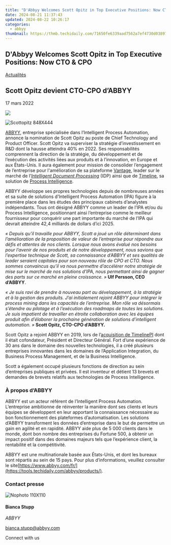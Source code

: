 ```yaml
---
title: "D'Abbyy Welcomes Scott Opitz in Top Executive Positions: Now CTO & CPO"
date: 2024-08-21 11:37:43
updated: 2024-08-22 10:26:17
categories:
  - abbyy
thumbnail: https://thmb.techidaily.com/71650fe6339aad7562a7ef4730d038972f077e65bec2cbda43e5ae4d18379e11.jpg
---
```


## D'Abbyy Welcomes Scott Opitz in Top Executive Positions: Now CTO & CPO

[Actualités](https://tools.techidaily.com/abbyy/products/)

## Scott Opitz devient CTO-CPO d’ABBYY

17 mars 2022

![](https://content.abbyy.com/-/media/project/abbyy/abbyy/branchtemplates/shutterstock_1272462163_1296-x-729.jpg?h=729&iar=0&w=1296)

![Scottopitz 848X444](https://static4.abbyy.com/abbyycommedia/35308/scottopitz-848x444.jpg) 

[ABBYY](https://tools.techidaily.com/abbyy/products/), entreprise spécialisée dans l’Intelligent Process Automation, annonce la nomination de Scott Opitz au poste de Chief Technology and Product Officer. Scott Opitz va superviser la stratégie d’investissement en R&D dont la hausse atteindra 40% en 2022\. Ses responsabilités comprennent la direction de la stratégie, du développement et de l’exécution des activités liées aux produits et à l’innovation, en Europe et aux États-Unis. Il aura également pour mission de consolider l’engagement de l’entreprise pour l'amélioration de sa plateforme [Vantage](https://tools.techidaily.com/abbyy/products/), leader sur le marché de l’_[Intelligent Document Processing](https://tools.techidaily.com/abbyy/products/)_ (IDP) ainsi que de [Timeline](https://tools.techidaily.com/abbyy/products/), sa solution de [Process Intelligence](https://tools.techidaily.com/abbyy/products/).

ABBYY développe ses propres technologies depuis de nombreuses années et sa suite de solutions d’Intelligent Process Automation (IPA) figure à la première place dans les études des principaux cabinets d’analystes indépendants. Tous ont désigné ABBYY comme un leader de l’IPA et/ou du Process Intelligence, positionnant ainsi l’entreprise comme le meilleur fournisseur pour conquérir une part importante du marché de l’IPA qui devrait atteindre 42,4 milliards de dollars d’ici 2025.

_« Depuis qu’il travaille pour ABBYY, Scott a joué un rôle déterminant dans l’amélioration de la proposition de valeur de l’entreprise pour répondre aux défis et attentes de nos clients. Lorsque nous avons évalué nos besoins pour l’avenir de nos produits et de notre développement, nous savions que l’expertise technique de Scott, sa connaissance d’ABBYY et ses qualités de leader seraient capitales pour son nouveau rôle de CPO et CTO. Nous sommes convaincus qu’il va nous permettre d’accélérer notre stratégie de mise sur le marché de nos solutions d’IPA, nous permettant ainsi de gagner des parts sur ce marché en pleine croissance. »_ **Ulf Persson, CEO d’ABBYY**.

_« Je suis ravi de prendre à nouveau part au développement, à la stratégie et à la gestion des produits. J’ai initialement rejoint ABBYY pour intégrer le process mining dans les capacités de l’entreprise. Mon rôle va désormais s’étendre au pilotage et à l’exécution des roadmaps de toutes les solutions. Je suis impatient de travailler en étroite collaboration avec les équipes produit afin d’élaborer la prochaine génération de solutions d’intelligent automation. »_ **Scott Opitz, CTO-CPO d’ABBYY.**

Scott Opitz a rejoint ABBYY en 2019, lors de l’[acquisition de TimelinePI](https://tools.techidaily.com/abbyy/products/) dont il était cofondateur, Président et Directeur Général. Fort d’une expérience de 30 ans dans le domaine des nouvelles technologies, il a créé plusieurs entreprises innovantes dans les domaines de l’Application Integration, du Business Process Management, et de la Business Intelligence.

Scott a également occupé plusieurs fonctions de direction au sein d’entreprises publiques et privées. Il est inventeur et détient 13 brevets et demandes de brevets relatifs aux technologies de Process Intelligence.

### À propos d’ABBYY

ABBYY est un acteur référent de l’Intelligent Process Automation. L’entreprise ambitionne de réinventer la manière dont ses clients et leurs équipes se développent en leur apportant la connaissance nécessaire au bon fonctionnement des plateformes d’automatisation. Les solutions d’ABBYY transforment les données d’entreprise dans le but de permettre un gain en agilité et en rapidité. ABBYY aide plus de 5 000 clients dans le monde, dont bon nombre des entreprises du Fortune 500, à obtenir un impact positif dans des domaines majeurs tels que l’expérience client, la rentabilité et la compétitivité.

ABBYY est une multinationale basée aux États-Unis, et dont les bureaux sont répartis au sein de 15 pays. Pour plus d’informations, veuillez consulter le site[https://www.abbyy.com/fr/](https://tools.techidaily.com/abbyy/products/).

### Contact presse

![Nophoto 110X110](https://static4.abbyy.com/abbyycommedia/34370/nophoto-110x110.png)

#### Bianca Stupp

_ABBYY_

[bianca.stupp@abbyy.com](https://tools.techidaily.com/abbyy/products/) 

Connect with us

<ins class="adsbygoogle"
     style="display:block"
     data-ad-format="autorelaxed"
     data-ad-client="ca-pub-7571918770474297"
     data-ad-slot="1223367746"></ins>



<ins class="adsbygoogle"
     style="display:block"
     data-ad-client="ca-pub-7571918770474297"
     data-ad-slot="8358498916"
     data-ad-format="auto"
     data-full-width-responsive="true"></ins>

